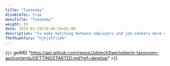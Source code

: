 ```yaml
---
title: "Taxonomy"
disableToc: true
menuTitle: "Taxonomy"
weight: 30
date: 2019-01-19T20:06:16+01:00
description: "To make matching between employers and job seekers more efficient a common language is needed. A language that lets both people and machines to have meaningful conversations about the job market."
fhhfhuehfuru: "hjhjshfjsdh"
---
```


{{< getMD "https://api.github.com/repos/JobtechSwe/jobtech-taxonomy-api/contents/GETTINGSTARTED.md?ref=develop" >}}




